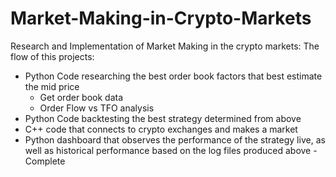 # Market-Making-in-Crypto-Markets
Research and Implementation of Market Making in the crypto markets:
The flow of this projects:
  - Python Code researching the best order book factors that best estimate the mid price 
      - Get order book data
      - Order Flow vs TFO analysis
  - Python Code backtesting the best strategy determined from above 
  - C++ code that connects to crypto exchanges and makes a market
  - Python dashboard that observes the performance of the strategy live, as well as historical performance based on the log files produced above 
  -Complete
